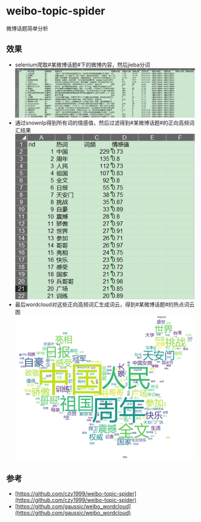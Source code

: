 # weibo-topic-spider

微博话题简单分析

## 效果
- selenium爬取#某微博话题#下的微博内容，然后jieba分词
![](./doc/img1.png)
- 通过snownlp得到所有词的情感值，然后过滤得到#某微博话题#的正向高频词汇结果
![](./doc/img2.png)
- 最后wordcloud对这些正向高频词汇生成词云，得到#某微博话题#的热点词云图
![](./doc/img3.png)

## 参考

- [https://github.com/czy1999/weibo-topic-spider](https://github.com/czy1999/weibo-topic-spider)
- [https://github.com/gaussic/weibo_wordcloud](https://github.com/gaussic/weibo_wordcloud)




